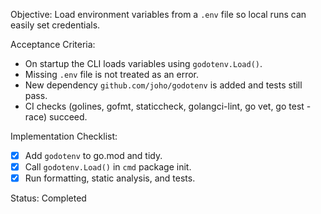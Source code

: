 Objective: Load environment variables from a `.env` file so local runs can easily set credentials.

Acceptance Criteria:
- On startup the CLI loads variables using `godotenv.Load()`.
- Missing `.env` file is not treated as an error.
- New dependency `github.com/joho/godotenv` is added and tests still pass.
- CI checks (golines, gofmt, staticcheck, golangci-lint, go vet, go test -race) succeed.

Implementation Checklist:
- [x] Add `godotenv` to go.mod and tidy.
- [x] Call `godotenv.Load()` in `cmd` package init.
- [x] Run formatting, static analysis, and tests.

Status: Completed
